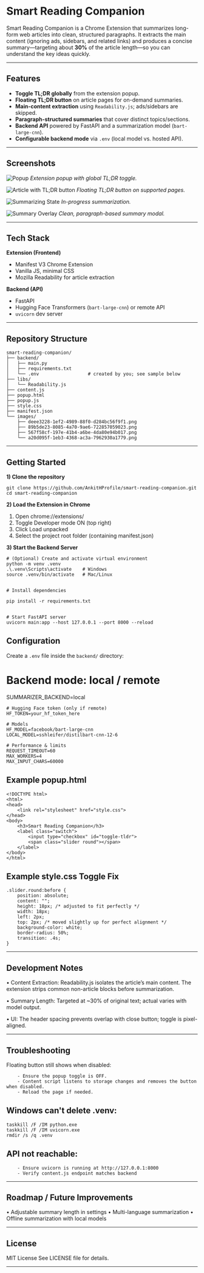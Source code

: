 # Smart Reading Companion

Smart Reading Companion is a Chrome Extension that summarizes long-form web articles into clean, structured paragraphs. It extracts the main content (ignoring ads, sidebars, and related links) and produces a concise summary—targeting about **30%** of the article length—so you can understand the key ideas quickly.

---

## Features

- **Toggle TL;DR globally** from the extension popup.
- **Floating TL;DR button** on article pages for on-demand summaries.
- **Main-content extraction** using `Readability.js`; ads/sidebars are skipped.
- **Paragraph-structured summaries** that cover distinct topics/sections.
- **Backend API** powered by FastAPI and a summarization model (`bart-large-cnn`).
- **Configurable backend mode** via `.env` (local model vs. hosted API).

---

## Screenshots

![Popup](images/Popup.png)
*Extension popup with global TL;DR toggle.*

![Article with TL;DR button](images/Article%20with%20TL;DR%20button.png) 
*Floating TL;DR button on supported pages.*

![Summarizing State](images/Summarizing%20State.png)
*In-progress summarization.*

![Summary Overlay](images/Summary%20Overlay.png)
*Clean, paragraph-based summary modal.*

---

## Tech Stack

**Extension (Frontend)**
- Manifest V3 Chrome Extension
- Vanilla JS, minimal CSS
- Mozilla Readability for article extraction

**Backend (API)**
- FastAPI
- Hugging Face Transformers (`bart-large-cnn`) or remote API
- `uvicorn` dev server

---

## Repository Structure

```plaintext
smart-reading-companion/
├── backend/
│   ├── main.py
│   ├── requirements.txt
│   └── .env                  # created by you; see sample below
├── libs/
│   └── Readability.js
├── content.js
├── popup.html
├── popup.js
├── style.css
├── manifest.json
└── images/
    ├── deee3228-1ef2-4989-88f0-d284bc56f9f1.png
    ├── 89b5de23-8085-4a70-9ae6-722857059023.png
    ├── 567f58cf-197e-41b4-a6be-4da80e94b017.png
    └── a20d095f-1eb3-4368-ac3a-7962930a1779.png

```

---

## Getting Started

**1) Clone the repository**

```plaintext
git clone https://github.com/AnkitHProfile/smart-reading-companion.git
cd smart-reading-companion
```

**2) Load the Extension in Chrome**

1. Open chrome://extensions/
2. Toggle Developer mode ON (top right)
3. Click Load unpacked
4. Select the project root folder (containing manifest.json)

**3) Start the Backend Server**
```plaintext
# (Optional) Create and activate virtual environment
python -m venv .venv
.\.venv\Scripts\activate    # Windows
source .venv/bin/activate   # Mac/Linux


# Install dependencies

pip install -r requirements.txt


# Start FastAPI server
uvicorn main:app --host 127.0.0.1 --port 8000 --reload
```

## Configuration
Create a `.env` file inside the `backend/` directory:

# Backend mode: local / remote
SUMMARIZER_BACKEND=local

```plaintext
# Hugging Face token (only if remote)
HF_TOKEN=your_hf_token_here

# Models
HF_MODEL=facebook/bart-large-cnn
LOCAL_MODEL=sshleifer/distilbart-cnn-12-6

# Performance & limits
REQUEST_TIMEOUT=60
MAX_WORKERS=4
MAX_INPUT_CHARS=60000
```

## Example popup.html
```plaintext
<!DOCTYPE html>
<html>
<head>
    <link rel="stylesheet" href="style.css">
</head>
<body>
    <h3>Smart Reading Companion</h3>
    <label class="switch">
        <input type="checkbox" id="toggle-tldr">
        <span class="slider round"></span>
    </label>
</body>
</html>
```

## Example style.css Toggle Fix
```plaintext
.slider.round:before {
    position: absolute;
    content: "";
    height: 18px; /* adjusted to fit perfectly */
    width: 18px;
    left: 2px;
    top: 2px; /* moved slightly up for perfect alignment */
    background-color: white;
    border-radius: 50%;
    transition: .4s;
}
```

---

## Development Notes

• Content Extraction: Readability.js isolates the article’s main content. The extension strips common non-article blocks before summarization.

• Summary Length: Targeted at ~30% of original text; actual varies with model output.

• UI: The header spacing prevents overlap with close button; toggle is pixel-aligned.

---

## Troubleshooting

Floating button still shows when disabled:
```plaintext
    - Ensure the popup toggle is OFF.
    - Content script listens to storage changes and removes the button when disabled.
    - Reload the page if needed.
```

## Windows can't delete .venv:
```plaintext
taskkill /F /IM python.exe
taskkill /F /IM uvicorn.exe
rmdir /s /q .venv
```

## API not reachable:
```plaintext
    - Ensure uvicorn is running at http://127.0.0.1:8000
    - Verify content.js endpoint matches backend
```
---

## Roadmap / Future Improvements

• Adjustable summary length in settings
• Multi-language summarization
• Offline summarization with local models

---
## License

MIT License
See LICENSE file for details.

---
